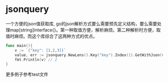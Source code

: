 

# jsonquery
一个方便的json值获取库, go的json解析方式要么需要预先定义结构，要么需要处理map[string]interface{}。第一种取值方便，解析麻烦。第二种解析时方便，取值时麻烦。而这个库综合了这两种方式的优点。


```go
func main(){
    v := `{"key": [1,2,3]}`
    value, err := jsonquery.NewLens().Key("key").Index(1).GetWithJson(v).Float64()
    fmt.Println(v) // 2
}
```

更多例子参考test文件




